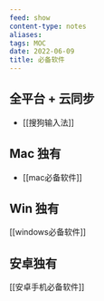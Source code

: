 ```yaml
---
feed: show
content-type: notes
aliases: 
tags: MOC 
date: 2022-06-09
title: 必备软件
---
```


## 全平台 + 云同步

- [[搜狗输入法]]

## Mac 独有

- [[mac必备软件]]

## Win 独有

[[windows必备软件]]

## 安卓独有

[[安卓手机必备软件]]
